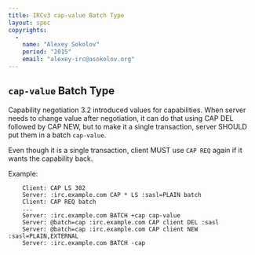 ```yaml
---
title: IRCv3 cap-value Batch Type
layout: spec
copyrights:
  -
    name: "Alexey Sokolov"
    period: "2015"
    email: "alexey-irc@asokolov.org"
---
```

## `cap-value` Batch Type

Capability negotiation 3.2 introduced values for capabilities.
When server needs to change value after negotiation, it can do that using CAP
DEL followed by CAP NEW, but to make it a single transaction, server SHOULD put
them in a batch `cap-value`.

Even though it is a single transaction, client MUST use `CAP REQ` again if it
wants the capability back.

Example:

        Client: CAP LS 302
        Server: :irc.example.com CAP * LS :sasl=PLAIN batch
        Client: CAP REQ batch
        ...
        Server: :irc.example.com BATCH +cap cap-value
        Server: @batch=cap :irc.example.com CAP client DEL :sasl
        Server: @batch=cap :irc.example.com CAP client NEW :sasl=PLAIN,EXTERNAL
        Server: :irc.example.com BATCH -cap

